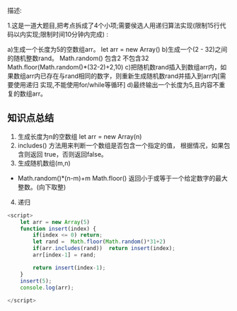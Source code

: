 描述:

1.这是一道大题目,把考点拆成了4个小项;需要侯选人用递归算法实现(限制15行代码以内实现;限制时间10分钟内完成) :

a)生成一个长度为5的空数组arr。
     let arr = new Array()
b)生成一个(2 - 32)之间的随机整数rand。
     Math.random() 包含2 不包含32
     Math.floor(Math.random()*(32-2)+2,10)
c)把随机数rand插入到数组arr内，如果数组arr内已存在与rand相同的数字，则重新生成随机数rand并插入到arr内[需要使用递归
实现,不能使用for/while等循环]
d)最终输出一个长度为5,且内容不重复的数组arr。


## 知识点总结
1. 生成长度为n的空数组 
    let arr = new Array(n)
2. includes() 方法用来判断一个数组是否包含一个指定的值，
    根据情况，如果包含则返回 true，否则返回false。
3. 生成随机数组(m,n)
 - Math.random()*(n-m)+m
    Math.floor() 返回小于或等于一个给定数字的最大整数。(向下取整)
4. 递归

```javascript
<script>
    let arr = new Array(5)
    function insert(index) {
        if(index <= 0) return;
        let rand =  Math.floor(Math.random()*31+2)
        if(arr.includes(rand))  return insert(index);
        arr[index-1] = rand;

        return insert(index-1);
    }
    insert(5);
    console.log(arr);
    
</script>
```

